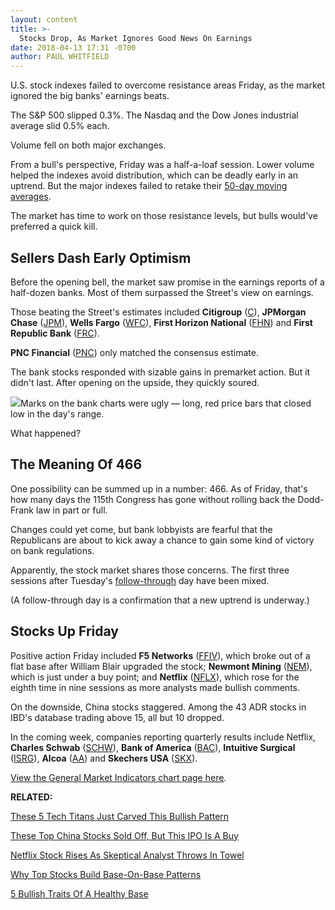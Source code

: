 ```yaml
---
layout: content
title: >-
  Stocks Drop, As Market Ignores Good News On Earnings
date: 2018-04-13 17:31 -0700
author: PAUL WHITFIELD
---
```






U.S. stock indexes failed to overcome resistance areas Friday, as the market ignored the big banks' earnings beats.




The S&P 500 slipped 0.3%. The Nasdaq and the Dow Jones industrial average slid 0.5% each.


Volume fell on both major exchanges.


From a bull's perspective, Friday was a half-a-loaf session. Lower volume helped the indexes avoid distribution, which can be deadly early in an uptrend. But the major indexes failed to retake their [50-day moving averages](http://www.investors.com/how-to-invest/investors-corner/50-day-moving-average/).


The market has time to work on those resistance levels, but bulls would've preferred a quick kill.


Sellers Dash Early Optimism
---------------------------


Before the opening bell, the market saw promise in the earnings reports of a half-dozen banks. Most of them surpassed the Street's view on earnings.


Those beating the Street's estimates included **Citigroup** ([C](https://research.investors.com/quote.aspx?symbol=C)), **JPMorgan Chase** ([JPM](https://research.investors.com/quote.aspx?symbol=JPM)), **Wells Fargo** ([WFC](https://research.investors.com/quote.aspx?symbol=WFC)), **First Horizon National** ([FHN](https://research.investors.com/quote.aspx?symbol=FHN)) and **First Republic Bank** ([FRC](https://research.investors.com/quote.aspx?symbol=FRC)).


**PNC Financial** ([PNC](https://research.investors.com/quote.aspx?symbol=PNC)) only matched the consensus estimate.



The bank stocks responded with sizable gains in premarket action. But it didn't last. After opening on the upside, they quickly soured.


![](https://www.investors.com/wp-content/uploads/2018/04/MP041318.png)Marks on the bank charts were ugly — long, red price bars that closed low in the day's range.


What happened?


The Meaning Of 466
------------------


One possibility can be summed up in a number: 466. As of Friday, that's how many days the 115th Congress has gone without rolling back the Dodd-Frank law in part or full.


Changes could yet come, but bank lobbyists are fearful that the Republicans are about to kick away a chance to gain some kind of victory on bank regulations.


Apparently, the stock market shares those concerns. The first three sessions after Tuesday's [follow-through](http://www.investors.com/ibd-university/market-timing/market-bottoms/) day have been mixed.


(A follow-through day is a confirmation that a new uptrend is underway.)


Stocks Up Friday
----------------


Positive action Friday included **F5 Networks** ([FFIV](https://research.investors.com/quote.aspx?symbol=FFIV)), which broke out of a flat base after William Blair upgraded the stock; **Newmont Mining** ([NEM](https://research.investors.com/quote.aspx?symbol=NEM)), which is just under a buy point; and **Netflix** ([NFLX](https://research.investors.com/quote.aspx?symbol=NFLX)), which rose for the eighth time in nine sessions as more analysts made bullish comments.


On the downside, China stocks staggered. Among the 43 ADR stocks in IBD's database trading above 15, all but 10 dropped.


In the coming week, companies reporting quarterly results include Netflix, **Charles Schwab** ([SCHW](https://research.investors.com/quote.aspx?symbol=SCHW)), **Bank of America** ([BAC](https://research.investors.com/quote.aspx?symbol=BAC)), **Intuitive Surgical** ([ISRG](https://research.investors.com/quote.aspx?symbol=ISRG)), **Alcoa** ([AA](https://research.investors.com/quote.aspx?symbol=AA)) and **Skechers USA** ([SKX](https://research.investors.com/quote.aspx?symbol=SKX)).


[View the General Market Indicators chart page here](https://www.investors.com/wp-content/uploads/2018/04/GMI_041618.pdf).


**RELATED:**


[These 5 Tech Titans Just Carved This Bullish Pattern](https://www.investors.com/research/tech-stocks-apple-intel-microsoft-cisco-near-buys/)


[These Top China Stocks Sold Off, But This IPO Is A Buy](https://www.investors.com/research/china-stocks-sold-off-alibaba-to-weibo-but-this-ipo-is-a-buy/)


[Netflix Stock Rises As Skeptical Analyst Throws In Towel](https://www.investors.com/news/technology/click/netflix-stock-upgrade-buy/)


[Why Top Stocks Build Base-On-Base Patterns](https://www.investors.com/how-to-invest/investors-corner/charts-101-how-the-base-on-base-etches-superb-stock-gains/)


[5 Bullish Traits Of A Healthy Base](https://www.investors.com/how-to-invest/investors-corner/chart-reading-basics-5-bullish-traits-of-a-healthy-base/)


 




